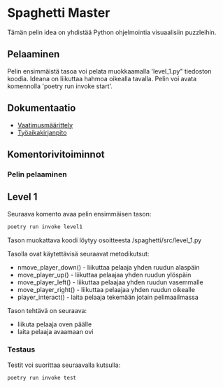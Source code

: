 # Spaghetti Master
Tämän pelin idea on yhdistää Python ohjelmointia visuaalisiin puzzleihin.

## Pelaaminen
Pelin ensimmäistä tasoa voi pelata muokkaamalla 'level_1.py" tiedoston koodia. Ideana on liikuttaa hahmoa oikealla tavalla. Pelin voi avata komennolla 'poetry run invoke start'.

## Dokumentaatio

- [Vaatimusmäärittely](./dokumentaatio/vaatimusmaarittely.md)
- [Työaikakirjanpito](./dokumentaatio/tyoaikakirjanpito.md)

## Komentorivitoiminnot

### Pelin pelaaminen

## Level 1

Seuraava komento avaa pelin ensimmäisen tason:

```bash
poetry run invoke level1
```

Tason muokattava koodi löytyy osoitteesta /spaghetti/src/level_1.py

Tasolla ovat käytettävisä seuraavat metodikutsut:
  * nmove_player_down() - liikuttaa pelaaja yhden ruudun alaspäin
  * move_player_up() - liikuttaa pelaajaa yhden ruudun ylöspäin
  * move_player_left() - liikuttaa pelaajaa yhden ruudun vasemmalle
  * move_player_right() - liikuttaa pelaajaa yhden ruudun oikealle
  * player_interact() - laita pelaaja tekemään jotain pelimaailmassa

Tason tehtävä on seuraava:
  * liikuta pelaaja oven päälle
  * laita pelaaja avaamaan ovi

### Testaus

Testit voi suorittaa seuraavalla kutsulla:

```bash
poetry run invoke test
```